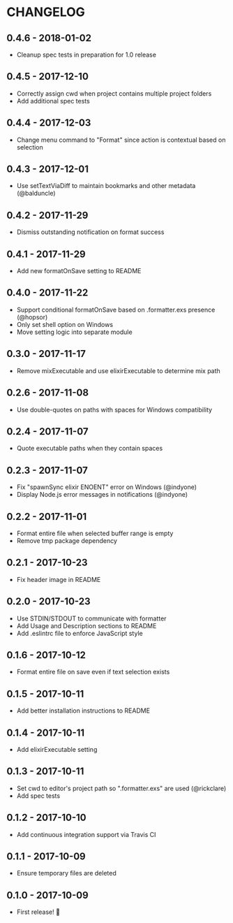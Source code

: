 # CHANGELOG

## 0.4.6 - 2018-01-02

* Cleanup spec tests in preparation for 1.0 release

## 0.4.5 - 2017-12-10

* Correctly assign cwd when project contains multiple project folders
* Add additional spec tests

## 0.4.4 - 2017-12-03

* Change menu command to "Format" since action is contextual based on selection

## 0.4.3 - 2017-12-01

* Use setTextViaDiff to maintain bookmarks and other metadata (@balduncle)

## 0.4.2 - 2017-11-29

* Dismiss outstanding notification on format success

## 0.4.1 - 2017-11-29

* Add new formatOnSave setting to README

## 0.4.0 - 2017-11-22

* Support conditional formatOnSave based on .formatter.exs presence (@hopsor)
* Only set shell option on Windows
* Move setting logic into separate module

## 0.3.0 - 2017-11-17

* Remove mixExecutable and use elixirExecutable to determine mix path

## 0.2.6 - 2017-11-08

* Use double-quotes on paths with spaces for Windows compatibility

## 0.2.4 - 2017-11-07

* Quote executable paths when they contain spaces

## 0.2.3 - 2017-11-07

* Fix "spawnSync elixir ENOENT" error on Windows (@indyone)
* Display Node.js error messages in notifications (@indyone)

## 0.2.2 - 2017-11-01

* Format entire file when selected buffer range is empty
* Remove tmp package dependency

## 0.2.1 - 2017-10-23

* Fix header image in README

## 0.2.0 - 2017-10-23

* Use STDIN/STDOUT to communicate with formatter
* Add Usage and Description sections to README
* Add .eslintrc file to enforce JavaScript style

## 0.1.6 - 2017-10-12

* Format entire file on save even if text selection exists

## 0.1.5 - 2017-10-11

* Add better installation instructions to README

## 0.1.4 - 2017-10-11

* Add elixirExecutable setting

## 0.1.3 - 2017-10-11

* Set cwd to editor's project path so ".formatter.exs" are used (@rickclare)
* Add spec tests

## 0.1.2 - 2017-10-10

* Add continuous integration support via Travis CI

## 0.1.1 - 2017-10-09

* Ensure temporary files are deleted

## 0.1.0 - 2017-10-09

* First release! 🎉
